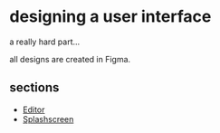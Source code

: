 # designing a user interface 
a really hard part...

all designs are created in Figma.

## sections
- [Editor](./editor.md)
- [Splashscreen](splashscreen.md)